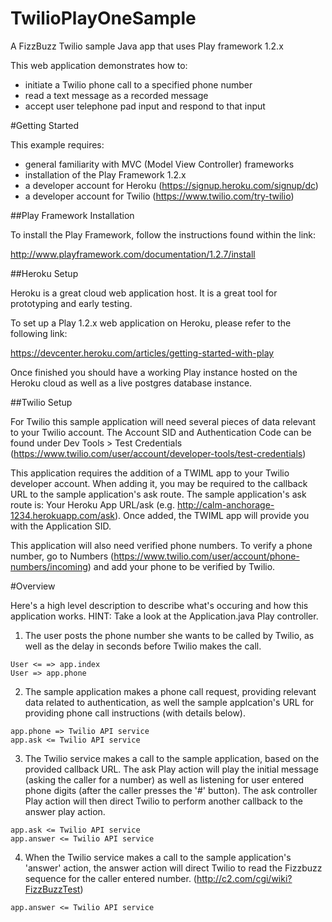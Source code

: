 TwilioPlayOneSample
===================

A FizzBuzz Twilio sample Java app that uses Play framework 1.2.x

This web application demonstrates how to:
* initiate a Twilio phone call to a specified phone number
* read a text message as a recorded message
* accept user telephone pad input and respond to that input 

#Getting Started

This example requires:
* general familiarity with MVC (Model View Controller) frameworks
* installation of the Play Framework 1.2.x
* a developer account for Heroku (https://signup.heroku.com/signup/dc)
* a developer account for Twilio (https://www.twilio.com/try-twilio)

##Play Framework Installation

To install the Play Framework, follow the instructions found within the link:

http://www.playframework.com/documentation/1.2.7/install

##Heroku Setup

Heroku is a great cloud web application host. It is a great tool for prototyping and early testing.

To set up a Play 1.2.x web application on Heroku, please refer to the following link:

https://devcenter.heroku.com/articles/getting-started-with-play

Once finished you should have a working Play instance hosted on the Heroku cloud as well as a live postgres database instance.

##Twilio Setup

For Twilio this sample application will need several pieces of data relevant to your Twilio account. The Account SID and Authentication Code can be found under Dev Tools > Test Credentials (https://www.twilio.com/user/account/developer-tools/test-credentials)

This application requires the addition of a TWIML app to your Twilio developer account. When adding it, you may be required to the callback URL to the sample application's ask route. The sample application's ask route is: Your Heroku App URL/ask (e.g. http://calm-anchorage-1234.herokuapp.com/ask). Once added, the TWIML app will provide you with the Application SID.

This application will also need verified phone numbers. To verify a phone number, go to Numbers (https://www.twilio.com/user/account/phone-numbers/incoming) and add your phone to be verified by Twilio.

#Overview

Here's a high level description to describe what's occuring and how this application works. HINT: Take a look at the Application.java Play controller.

1) The user posts the phone number she wants to be called by Twilio, as well as the delay in seconds before Twilio makes the call.

```
User <= => app.index
User => app.phone
```

2) The sample application makes a phone call request, providing relevant data related to authentication, as well the sample applcation's URL for providing phone call instructions (with details below).

```
app.phone => Twilio API service
app.ask <= Twilio API service
```

3) The Twilio service makes a call to the sample application, based on the provided callback URL. The ask Play action will play the initial message (asking the caller for a number) as well as listening for user entered phone digits (after the caller presses the '#' button). The ask controller Play action will then direct Twilio to perform another callback to the answer play action. 

```
app.ask <= Twilio API service
app.answer <= Twilio API service
```

4) When the Twilio service makes a call to the sample application's 'answer' action, the answer action will direct Twilio to read the Fizzbuzz sequence for the caller entered number. (http://c2.com/cgi/wiki?FizzBuzzTest)

```
app.answer <= Twilio API service
```



